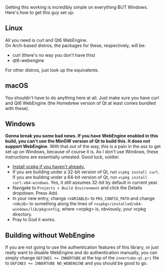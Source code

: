 Getting this working is incredibly simple on everything BUT Windows. Here's how to get this guy set up:

## Linux
All you need is curl and Qt6 WebEngine.  
On Arch-based distros, the packages for these, respectively, will be:
- curl (there's no way you don't have this)
- qt6-webengine

For other distros, just look up the equivalents.

## macOS
You shouldn't have to do anything here at all. Just make sure you have curl and Qt6 WebEngine (the Homebrew version of Qt at least comes bundled with these).

## Windows
**Gonna break you some bad news. If you have WebEngine enabled in this build, you can't use the MinGW version of Qt to build this. It does not support WebEngine.** With that out of the way, this is a pain in the ass to get set up on Windows, because of course it is. As I don't use Windows, these instructions are essentially untested. Good luck, soldier.
- [Install vcpkg if you haven't already.](https://vcpkg.io/en/getting-started.html)
- If you are building under a 32-bit version of Qt, run ``vcpkg install curl``. If you are building under a 64-bit version of Qt, run ``vcpkg install curl:x64-windows``. Yes, it still assumes 32-bit by default in current year.
- Navigate to ``Projects > Build Environment`` and click the Details dropdown. Press Add.
- In your new entry, change ``<VARIABLE>`` to ``PKG_CONFIG_PATH`` and change ``<VALUE>`` to something along the lines of ``<vcpkg>/installed/x64-windows/lib/pkgconfig``, where \<vcpkg\> is, obviously, your vcpkg directory.
- Pray to God it works.

## Building without WebEngine
If you are not going to use the authentication features of this library, or just really want to disable WebEngine and do authentication manually, you can simply change ``DEFINES += INNERTUBE`` at the top of the ``innertube-qt.pri`` file to ``DEFINES += INNERTUBE NO_WEBENGINE`` and you should be good to go.
